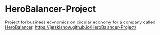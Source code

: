 # HeroBalancer-Project
Project for business economics on circular economy for a company called [HeroBalancer](https://www.herobalancer.com/).
https://jerskisnow.github.io/HeroBalancer-Project/

